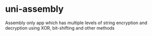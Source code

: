 # uni-assembly
Assembly only app which has multiple levels of string encryption and decryption using XOR, bit-shifting and other methods
